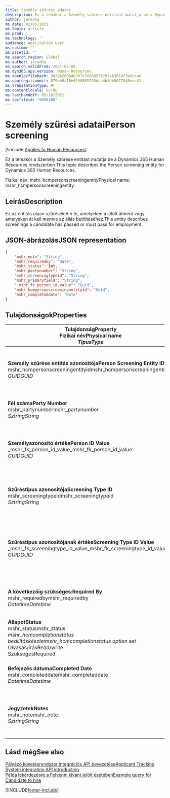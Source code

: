 ```yaml
---
title: Személy szűrési adatai
description: Ez a témakör a Személy szűrése entitást mutatja be a Dynamics 365 Human Resources rendszerben.
author: jaredha
ms.date: 02/05/2021
ms.topic: article
ms.prod: ''
ms.technology: ''
audience: Application User
ms.custom: ''
ms.assetid: ''
ms.search.region: Global
ms.author: jaredha
ms.search.validFrom: 2021-02-05
ms.dyn365.ops.version: Human Resources
ms.openlocfilehash: 9d29b26094e307c3f68d57f297ab3614f3a5ccae
ms.sourcegitcommit: 879ee8a10e6158885795dce4b3db5077540eec41
ms.translationtype: HT
ms.contentlocale: hu-HU
ms.lasthandoff: 05/18/2021
ms.locfileid: "6059280"
---
```

# <a name="person-screening"></a><span data-ttu-id="90bed-103">Személy szűrési adatai</span><span class="sxs-lookup"><span data-stu-id="90bed-103">Person screening</span></span>

[!include [Applies to Human Resources](../includes/applies-to-hr.md)]

<span data-ttu-id="90bed-104">Ez a témakör a Személy szűrése entitást mutatja be a Dynamics 365 Human Resources rendszerben.</span><span class="sxs-lookup"><span data-stu-id="90bed-104">This topic describes the Person screening entity for Dynamics 365 Human Resources.</span></span>

<span data-ttu-id="90bed-105">Fizikai név: mshr_hcmpersonscreeningentity</span><span class="sxs-lookup"><span data-stu-id="90bed-105">Physical name: mshr_hcmpersonscreeningentity</span></span>

## <a name="description"></a><span data-ttu-id="90bed-106">Leírás</span><span class="sxs-lookup"><span data-stu-id="90bed-106">Description</span></span>

<span data-ttu-id="90bed-107">Ez az entitás olyan szűréseket ír le, amelyeken a jelölt átment vagy amelyeken át kell mennie az állás betöltéséhez.</span><span class="sxs-lookup"><span data-stu-id="90bed-107">This entity describes screenings a candidate has passed or must pass for employment.</span></span>

## <a name="json-representation"></a><span data-ttu-id="90bed-108">JSON-ábrázolás</span><span class="sxs-lookup"><span data-stu-id="90bed-108">JSON representation</span></span>

```json
{
    "mshr_note": "String",
    "mshr_requiredby": "Date",
    "mshr_status": Int,
    "mshr_partynumber": "String",
    "mshr_screeningtypeid": "String",
    "mshr_primaryfield": "String",
    "_mshr_fk_person_id_value": "Guid",
    "mshr_hcmpersonscreeningentityid": "Guid",
    "mshr_completeddate": "Date"
}
```

## <a name="properties"></a><span data-ttu-id="90bed-109">Tulajdonságok</span><span class="sxs-lookup"><span data-stu-id="90bed-109">Properties</span></span>

| <span data-ttu-id="90bed-110">Tulajdonság</span><span class="sxs-lookup"><span data-stu-id="90bed-110">Property</span></span><br><span data-ttu-id="90bed-111">**Fizikai név**</span><span class="sxs-lookup"><span data-stu-id="90bed-111">**Physical name**</span></span><br><span data-ttu-id="90bed-112">**_Típus_**</span><span class="sxs-lookup"><span data-stu-id="90bed-112">**_Type_**</span></span> | <span data-ttu-id="90bed-113">Használat</span><span class="sxs-lookup"><span data-stu-id="90bed-113">Use</span></span> | <span data-ttu-id="90bed-114">Leírás</span><span class="sxs-lookup"><span data-stu-id="90bed-114">Description</span></span> |
| --- | --- | --- |
| <span data-ttu-id="90bed-115">**Személy szűrése entitás azonosítója**</span><span class="sxs-lookup"><span data-stu-id="90bed-115">**Person Screening Entity ID**</span></span><br><span data-ttu-id="90bed-116">mshr_hcmpersonscreeningentityid</span><span class="sxs-lookup"><span data-stu-id="90bed-116">mshr_hcmpersonscreeningentityid</span></span><br><span data-ttu-id="90bed-117">*GUID*</span><span class="sxs-lookup"><span data-stu-id="90bed-117">*GUID*</span></span> | <span data-ttu-id="90bed-118">Írásvédett</span><span class="sxs-lookup"><span data-stu-id="90bed-118">Read-only</span></span><br><span data-ttu-id="90bed-119">Szükséges</span><span class="sxs-lookup"><span data-stu-id="90bed-119">Required</span></span><br><span data-ttu-id="90bed-120">Rendszer által előállított</span><span class="sxs-lookup"><span data-stu-id="90bed-120">System-generated</span></span> | <span data-ttu-id="90bed-121">A személy szűrési rekordjának egyedi elsődleges azonosítója.</span><span class="sxs-lookup"><span data-stu-id="90bed-121">Unique primary identifier for the person screening record.</span></span> |
| <span data-ttu-id="90bed-122">**Fél száma**</span><span class="sxs-lookup"><span data-stu-id="90bed-122">**Party Number**</span></span><br><span data-ttu-id="90bed-123">mshr_partynumber</span><span class="sxs-lookup"><span data-stu-id="90bed-123">mshr_partynumber</span></span><br><span data-ttu-id="90bed-124">*Sztring*</span><span class="sxs-lookup"><span data-stu-id="90bed-124">*String*</span></span> | <span data-ttu-id="90bed-125">Olvasás/írás</span><span class="sxs-lookup"><span data-stu-id="90bed-125">Read/write</span></span><br><span data-ttu-id="90bed-126">Szükséges</span><span class="sxs-lookup"><span data-stu-id="90bed-126">Required</span></span> | <span data-ttu-id="90bed-127">A jelölthöz társított fél (személy) száma.</span><span class="sxs-lookup"><span data-stu-id="90bed-127">The party (person) number associated with the candidate.</span></span> |
| <span data-ttu-id="90bed-128">**Személyazonosító értéke**</span><span class="sxs-lookup"><span data-stu-id="90bed-128">**Person ID Value**</span></span><br><span data-ttu-id="90bed-129">_mshr_fk_person_id_value</span><span class="sxs-lookup"><span data-stu-id="90bed-129">_mshr_fk_person_id_value</span></span><br><span data-ttu-id="90bed-130">*GUID*</span><span class="sxs-lookup"><span data-stu-id="90bed-130">*GUID*</span></span> | <span data-ttu-id="90bed-131">Írásvédett</span><span class="sxs-lookup"><span data-stu-id="90bed-131">Read-only</span></span><br><span data-ttu-id="90bed-132">Szükséges</span><span class="sxs-lookup"><span data-stu-id="90bed-132">Required</span></span><br><span data-ttu-id="90bed-133">Idegen kulcs: mshr_dirpersonentityid / mshr_dirpersonentity</span><span class="sxs-lookup"><span data-stu-id="90bed-133">Foreign key: mshr_dirpersonentityid of mshr_dirpersonentity</span></span> | <span data-ttu-id="90bed-134">A fél (személy) entitásrekord rendszer által generált egyedi azonosítója.</span><span class="sxs-lookup"><span data-stu-id="90bed-134">The system-generated identifier of the party (person) entity record.</span></span> |
| <span data-ttu-id="90bed-135">**Szűréstípus azonosítója**</span><span class="sxs-lookup"><span data-stu-id="90bed-135">**Screening Type ID**</span></span><br><span data-ttu-id="90bed-136">mshr_screeningtypeid</span><span class="sxs-lookup"><span data-stu-id="90bed-136">mshr_screeningtypeid</span></span><br><span data-ttu-id="90bed-137">*Sztring*</span><span class="sxs-lookup"><span data-stu-id="90bed-137">*String*</span></span> | <span data-ttu-id="90bed-138">Olvasás/írás</span><span class="sxs-lookup"><span data-stu-id="90bed-138">Read/write</span></span><br><span data-ttu-id="90bed-139">Szükséges</span><span class="sxs-lookup"><span data-stu-id="90bed-139">Required</span></span><br><span data-ttu-id="90bed-140">Idegen kulcs: ScreeningType</span><span class="sxs-lookup"><span data-stu-id="90bed-140">Foreign key: ScreeningType</span></span> | <span data-ttu-id="90bed-141">A Human Resources rendszerben definiált szűréstípus azonosítója.</span><span class="sxs-lookup"><span data-stu-id="90bed-141">The identifier of the screening type defined in Human Resources.</span></span> |
| <span data-ttu-id="90bed-142">**Szűréstípus azonosítójának értéke**</span><span class="sxs-lookup"><span data-stu-id="90bed-142">**Screening Type ID Value**</span></span><br><span data-ttu-id="90bed-143">_mshr_fk_screeningtype_id_value</span><span class="sxs-lookup"><span data-stu-id="90bed-143">_mshr_fk_screeningtype_id_value</span></span><br><span data-ttu-id="90bed-144">*GUID*</span><span class="sxs-lookup"><span data-stu-id="90bed-144">*GUID*</span></span> | <span data-ttu-id="90bed-145">Írásvédett</span><span class="sxs-lookup"><span data-stu-id="90bed-145">Read-only</span></span><br><span data-ttu-id="90bed-146">Szükséges</span><span class="sxs-lookup"><span data-stu-id="90bed-146">Required</span></span><br><span data-ttu-id="90bed-147">Idegen kulcs: mshr_hcmscreeningtypeentityid / mshr_hcmscreeningtypeentity</span><span class="sxs-lookup"><span data-stu-id="90bed-147">Foreign key: mshr_hcmscreeningtypeentityid of mshr_hcmscreeningtypeentity</span></span> | <span data-ttu-id="90bed-148">A társított entitás szűréstípusrekordjának rendszer által generált egyedi azonosítója.</span><span class="sxs-lookup"><span data-stu-id="90bed-148">System-generated identifier for the screening type record in the associated entity.</span></span> |
| <span data-ttu-id="90bed-149">**A következőig szükséges:**</span><span class="sxs-lookup"><span data-stu-id="90bed-149">**Required By**</span></span><br><span data-ttu-id="90bed-150">mshr_requiredby</span><span class="sxs-lookup"><span data-stu-id="90bed-150">mshr_requiredby</span></span><br><span data-ttu-id="90bed-151">*Datetime*</span><span class="sxs-lookup"><span data-stu-id="90bed-151">*Datetime*</span></span> | <span data-ttu-id="90bed-152">Olvasás/írás</span><span class="sxs-lookup"><span data-stu-id="90bed-152">Read/write</span></span><br><span data-ttu-id="90bed-153">Választható</span><span class="sxs-lookup"><span data-stu-id="90bed-153">Optional</span></span> | <span data-ttu-id="90bed-154">Az a dátum, amikorra a szűrést el kell végezni.</span><span class="sxs-lookup"><span data-stu-id="90bed-154">The date by which the screening is required to be completed.</span></span> |
| <span data-ttu-id="90bed-155">**Állapot**</span><span class="sxs-lookup"><span data-stu-id="90bed-155">**Status**</span></span><br><span data-ttu-id="90bed-156">mshr_status</span><span class="sxs-lookup"><span data-stu-id="90bed-156">mshr_status</span></span><br><span data-ttu-id="90bed-157">*mshr_hcmcompletionstatus beállításkészlet*</span><span class="sxs-lookup"><span data-stu-id="90bed-157">*mshr_hcmcompletionstatus option set*</span></span><br><span data-ttu-id="90bed-158">Olvasás/írás</span><span class="sxs-lookup"><span data-stu-id="90bed-158">Read/write</span></span><br><span data-ttu-id="90bed-159">Szükséges</span><span class="sxs-lookup"><span data-stu-id="90bed-159">Required</span></span> | <span data-ttu-id="90bed-160">Megadja a jelölt állapotát a szűréshez.</span><span class="sxs-lookup"><span data-stu-id="90bed-160">Provides the candidate’s status for the screening.</span></span> |
| <span data-ttu-id="90bed-161">**Befejezés dátuma**</span><span class="sxs-lookup"><span data-stu-id="90bed-161">**Completed Date**</span></span><br><span data-ttu-id="90bed-162">mshr_completeddate</span><span class="sxs-lookup"><span data-stu-id="90bed-162">mshr_completeddate</span></span><br><span data-ttu-id="90bed-163">*Datetime*</span><span class="sxs-lookup"><span data-stu-id="90bed-163">*Datetime*</span></span> | <span data-ttu-id="90bed-164">Olvasás/írás</span><span class="sxs-lookup"><span data-stu-id="90bed-164">Read/write</span></span><br><span data-ttu-id="90bed-165">Választható</span><span class="sxs-lookup"><span data-stu-id="90bed-165">Optional</span></span> | <span data-ttu-id="90bed-166">A szűrés befejezésének dátuma.</span><span class="sxs-lookup"><span data-stu-id="90bed-166">The date the screening was completed.</span></span> |
| <span data-ttu-id="90bed-167">**Jegyzetek**</span><span class="sxs-lookup"><span data-stu-id="90bed-167">**Notes**</span></span><br><span data-ttu-id="90bed-168">mshr_note</span><span class="sxs-lookup"><span data-stu-id="90bed-168">mshr_note</span></span><br><span data-ttu-id="90bed-169">*Sztring*</span><span class="sxs-lookup"><span data-stu-id="90bed-169">*String*</span></span> | <span data-ttu-id="90bed-170">Olvasás/írás</span><span class="sxs-lookup"><span data-stu-id="90bed-170">Read/write</span></span><br><span data-ttu-id="90bed-171">Választható</span><span class="sxs-lookup"><span data-stu-id="90bed-171">Optional</span></span> | <span data-ttu-id="90bed-172">A toborzási vagy felvételi vezetők által használható megjegyzések.</span><span class="sxs-lookup"><span data-stu-id="90bed-172">Notes for use by hiring managers and recruiters.</span></span> |

## <a name="see-also"></a><span data-ttu-id="90bed-173">Lásd még</span><span class="sxs-lookup"><span data-stu-id="90bed-173">See also</span></span>

[<span data-ttu-id="90bed-174">Pályázó követésrendszer integrációs API bevezetése</span><span class="sxs-lookup"><span data-stu-id="90bed-174">Applicant Tracking System integration API introduction</span></span>](hr-admin-integration-ats-api-introduction.md)<br>
[<span data-ttu-id="90bed-175">Példa lekérdezésre a Felvenni kívánt jelölt esetében</span><span class="sxs-lookup"><span data-stu-id="90bed-175">Example query for Candidate to hire</span></span>](hr-admin-integration-ats-api-candidate-to-hire-example-query.md)



[!INCLUDE[footer-include](../includes/footer-banner.md)]